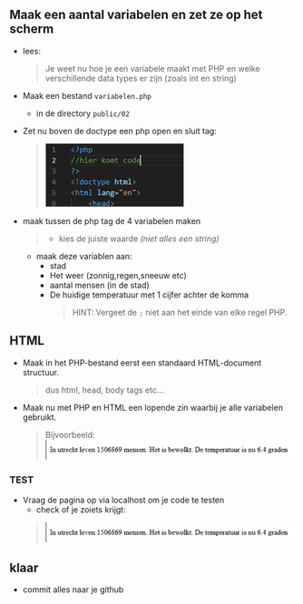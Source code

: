 ## Maak een aantal variabelen en zet ze op het scherm

- lees:
    > Je weet nu hoe je een variabele maakt met PHP en welke verschillende data types er zijn (zoals int en string)

- Maak een bestand `variabelen.php`
    - in de directory `public/02`

- Zet nu boven de doctype een php open en sluit tag:
    > ![](img/phptag.PNG)
- maak tussen de php tag de 4 variabelen maken
    > - kies de juiste waarde *(niet alles een string)*
    - maak deze variablen aan:
        - stad
        - Het weer (zonnig,regen,sneeuw etc)
        - aantal mensen (in de stad)
        - De huidige temperatuur met 1 cijfer achter de komma
            > HINT:  Vergeet de `;` niet aan het einde van elke regel PHP.

## HTML

- Maak in het PHP-bestand eerst een standaard HTML-document structuur.
    > dus html, head, body tags etc...
- Maak nu met PHP en HTML een lopende zin waarbij je alle variabelen gebruikt.
    > Bijvoorbeeld:
    > ![](img/var.PNG)
 

### TEST

- Vraag de pagina op via localhost om je code te testen  
    - check of je zoiets krijgt:
    > ![](img/var.PNG)


## klaar
- commit alles naar je github

